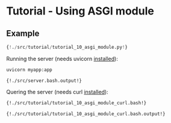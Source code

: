 # Tutorial - Using ASGI module

## Example

```python
{!./src/tutorial/tutorial_10_asgi_module.py!}
```

Running the server (needs uvicorn [installed](https://www.uvicorn.org)):

```bash
uvicorn myapp:app
```

```
{!./src/server.bash.output!}
```

Quering the server (needs curl [installed](https://curl.haxx.se/docs/install.html)):

```bash
{!./src/tutorial/tutorial_10_asgi_module_curl.bash!}
```

```
{!./src/tutorial/tutorial_10_asgi_module_curl.bash.output!}
```

